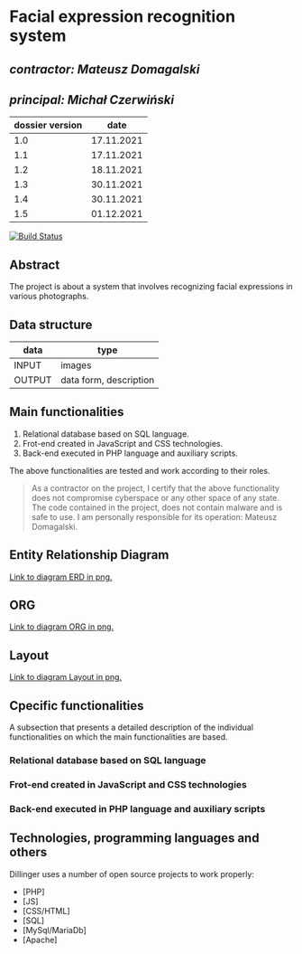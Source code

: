 # Facial expression recognition system

## _contractor: Mateusz Domagalski_
## _principal: Michał Czerwiński_


| dossier version | date |
| ------ | ------ |
| 1.0 | 17.11.2021 |
| 1.1 | 17.11.2021 |
| 1.2 | 18.11.2021 |
| 1.3 | 30.11.2021 |
| 1.4 | 30.11.2021 |
| 1.5 | 01.12.2021 |

[![Build Status](https://travis-ci.org/joemccann/dillinger.svg?branch=master)](https://travis-ci.org/joemccann/dillinger)

## Abstract 
The project is about a system that involves recognizing facial expressions in various photographs.

## Data structure

| data | type |
| ------ | ------ |
| INPUT | images |
| OUTPUT | data form, description |

## Main functionalities

1. Relational database based on SQL language.
1. Frot-end created in JavaScript and CSS technologies.
1. Back-end executed in PHP language and auxiliary scripts.

The above functionalities are tested and work according to their roles.

> As a contractor on the project, I certify that the above functionality 
> does not compromise cyberspace or any other space of any state. 
> The code contained in the project, does not contain malware and is safe to use. 
> I am personally responsible for its operation: Mateusz Domagalski.

## Entity Relationship Diagram

[Link to diagram ERD in png.][erd1]

## ORG

[Link to diagram ORG in png.][erd2]

## Layout

[Link to diagram Layout in png.][erd3]

## Cpecific functionalities

A subsection that presents a detailed description of the individual functionalities on which the main functionalities are based.

### Relational database based on SQL language

### Frot-end created in JavaScript and CSS technologies

### Back-end executed in PHP language and auxiliary scripts

## Technologies, programming languages and others

Dillinger uses a number of open source projects to work properly:

- [PHP]
- [JS]
- [CSS/HTML]
- [SQL]
- [MySql/MariaDb]
- [Apache]

 [erd1]: <https://github.com/Michal3456/3ai4/blob/main/5/sprites/ERD%20diagram.png>
 [erd2]: <https://github.com/Michal3456/3ai4/blob/main/5/sprites/ORG%20diagram.png>
 [erd3]: <https://github.com/Michal3456/3ai4/blob/main/5/sprites/LAYOUT%20diagram.png>

 
